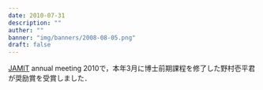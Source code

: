 ```yaml
---
date: 2010-07-31
description: ""
auther: ""
banner: "img/banners/2008-08-05.png"
draft: false
---
```

[JAMIT](http://www.jamit.jp/) annual meeting 2010で，本年3月に博士前期課程を修了した野村壱平君が奨励賞を受賞しました．
